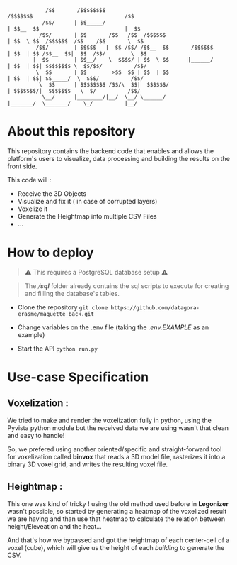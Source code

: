 
```
            /$$       /$$$$$$$$                                         /$$$$$$$                             /$$   
           /$$/      | $$_____/                                        | $$__  $$                           |  $$  
          /$$/       | $$       /$$   /$$  /$$$$$$                     | $$  \ $$  /$$$$$$  /$$    /$$       \  $$ 
         /$$/        | $$$$$   |  $$ /$$/ /$$__  $$       /$$$$$$      | $$  | $$ /$$__  $$|  $$  /$$/        \  $$
        |  $$        | $$__/    \  $$$$/ | $$  \ $$      |______/      | $$  | $$| $$$$$$$$ \  $$/$$/          /$$/
         \  $$       | $$        >$$  $$ | $$  | $$                    | $$  | $$| $$_____/  \  $$$/          /$$/ 
          \  $$      | $$$$$$$$ /$$/\  $$|  $$$$$$/                    | $$$$$$$/|  $$$$$$$   \  $/          /$$/  
           \__/      |________/|__/  \__/ \______/                     |_______/  \_______/    \_/          |__/   
```

# About this repository 

This repository contains the backend code that enables and allows the platform's users to visualize, data processing and building the results on the front side.

This code will : 
* Receive the 3D Objects
* Visualize and fix it ( in case of corrupted layers)
* Voxelize it 
* Generate the Heightmap into multiple CSV Files  
* ...

# How to deploy 
> :warning: This requires a PostgreSQL database setup :warning:

> The */**sql*** folder already contains the sql scripts to execute for creating and filling the database's tables.

* Clone the repository 
`
git clone https://github.com/datagora-erasme/maquette_back.git
`

* Change variables on the .env file (taking the *.env.EXAMPLE* as an example)

* Start the API 
`
python run.py
`
# Use-case Specification 
## Voxelization :

We tried to make and render the voxelization fully in python, using the Pyvista python module but the received data we are using wasn't that clean and easy to handle!

So, we prefered using another oriented/specific and straight-forward tool for voxelization called **binvox** that reads a 3D model file, rasterizes it into a binary 3D voxel grid, and writes the resulting voxel file.

## Heightmap :

This one was kind of tricky ! using the old method used before in **Legonizer** wasn't possible, so started by generating a heatmap of the voxelized result we are having and than use that heatmap to calculate the relation between height/Eleveation and the heat... 

And that's how we bypassed and got the heightmap of each center-cell of a voxel (cube), which will give us the height of each *building* to generate the CSV.